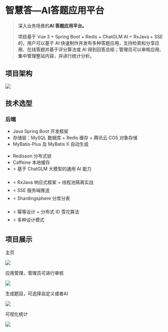 # 智慧答—AI答题应用平台
> <font style="color:rgb(31, 35, 40);">深入业务场景的</font>**<font style="color:rgb(31, 35, 40);">AI 答题应用平台。</font>**
>
> <font style="color:rgb(31, 35, 40);">项目基于 Vue 3 + Spring Boot + Redis + ChatGLM AI + RxJava + SSE 的，用户可以基于 AI 快速制作并发布多种答题应用，支持检索和分享应用、在线答题并基于评分算法或 AI 得到回答总结；管理员可以审核应用、集中管理整站内容，并进行统计分析。</font>
>



## 项目架构
![](https://cdn.nlark.com/yuque/0/2024/jpeg/39167620/1726152893817-cb8527a1-304a-4b6d-b37e-ae811a6737b3.jpeg)



## 技术选型
### 后端
+ <font style="color:rgb(31, 35, 40);">Java Spring Boot 开发框架</font>
+ <font style="color:rgb(31, 35, 40);">存储层：MySQL 数据库 + Redis 缓存 + 腾讯云 COS 对象存储</font>
+ <font style="color:rgb(31, 35, 40);">MyBatis-Plus 及 MyBatis X 自动生成</font><font style="color:transparent;">1698503330428461057_0.19030779822367938</font>
+ <font style="color:rgb(31, 35, 40);">Redisson 分布式锁</font>
+ <font style="color:rgb(31, 35, 40);">Caffeine 本地缓存</font>
+ <font style="color:rgb(31, 35, 40);">⭐</font><font style="color:rgb(31, 35, 40);">️ 基于 ChatGLM 大模型的通用 AI 能力</font><font style="color:transparent;">1698503330428461057_0.4765965498677094</font>
+ <font style="color:rgb(31, 35, 40);">⭐</font><font style="color:rgb(31, 35, 40);">️ RxJava 响应式框架 + 线程池隔离实战</font>
+ <font style="color:rgb(31, 35, 40);">⭐</font><font style="color:rgb(31, 35, 40);">️ SSE 服务端推送</font>
+ <font style="color:rgb(31, 35, 40);">⭐</font><font style="color:rgb(31, 35, 40);">️ Shardingsphere 分库分表</font><font style="color:transparent;">1698503330428461057_0.8826726280618142</font>
+ <font style="color:rgb(31, 35, 40);">⭐</font><font style="color:rgb(31, 35, 40);">️ 幂等设计 + 分布式 ID 雪花算法</font>
+ <font style="color:rgb(31, 35, 40);">⭐</font><font style="color:rgb(31, 35, 40);">️ 多种设计模式</font>



## 项目展示
主页

![](https://cdn.nlark.com/yuque/0/2024/jpeg/39167620/1726153435901-14f5a837-1b32-4068-a10d-ae8080d1806b.jpeg)

应用管理，管理员可进行审核

![](https://cdn.nlark.com/yuque/0/2024/jpeg/39167620/1726153435891-5c4d763a-7115-4eb6-910b-3bf0c80d3b2b.jpeg)

生成题目，可选择自定义或者AI

![](https://cdn.nlark.com/yuque/0/2024/jpeg/39167620/1726153435941-08a29615-f863-48d6-ba21-b76ebb9b0613.jpeg)

可视化统计

![](https://cdn.nlark.com/yuque/0/2024/jpeg/39167620/1726153435900-a5d1cb9b-c1a7-469f-8d57-ff9d01376ff5.jpeg)

